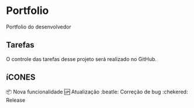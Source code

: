 # Portfolio
Portfolio do desenvolvedor

## Tarefas
O controle das tarefas desse projeto será realizado no GitHub.

## íCONES


:package: Nova funcionalidade
:up: Atualização
:beatle: Correção de bug
:chekered: Release